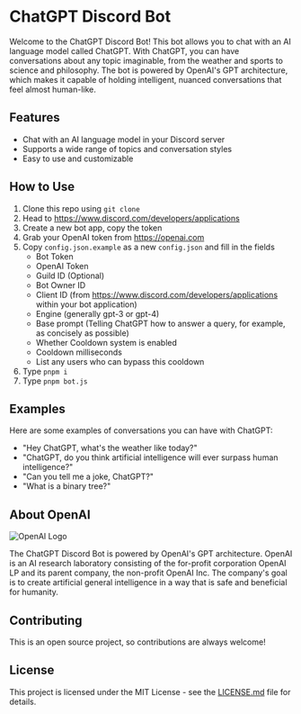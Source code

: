 # ChatGPT Discord Bot

Welcome to the ChatGPT Discord Bot! This bot allows you to chat with an AI language model called ChatGPT. With ChatGPT, you can have conversations about any topic imaginable, from the weather and sports to science and philosophy. The bot is powered by OpenAI's GPT architecture, which makes it capable of holding intelligent, nuanced conversations that feel almost human-like.

## Features

- Chat with an AI language model in your Discord server
- Supports a wide range of topics and conversation styles
- Easy to use and customizable

## How to Use

1. Clone this repo using `git clone`
2. Head to https://www.discord.com/developers/applications
3. Create a new bot app, copy the token
4. Grab your OpenAI token from https://openai.com
5. Copy `config.json.example` as a new `config.json` and fill in the fields
   - Bot Token
   - OpenAI Token
   - Guild ID (Optional)
   - Bot Owner ID
   - Client ID (from https://www.discord.com/developers/applications within your bot application)
   - Engine (generally gpt-3 or gpt-4)
   - Base prompt (Telling ChatGPT how to answer a query, for example, as concisely as possible)
   - Whether Cooldown system is enabled
   - Cooldown milliseconds
   - List any users who can bypass this cooldown
6. Type `pnpm i`
7. Type `pnpm bot.js`

## Examples

Here are some examples of conversations you can have with ChatGPT:

- "Hey ChatGPT, what's the weather like today?"
- "ChatGPT, do you think artificial intelligence will ever surpass human intelligence?"
- "Can you tell me a joke, ChatGPT?"
- "What is a binary tree?"

## About OpenAI

![OpenAI Logo](https://upload.wikimedia.org/wikipedia/commons/thumb/4/4d/OpenAI_Logo.svg/1600px-OpenAI_Logo.svg.png?20221228112417)

The ChatGPT Discord Bot is powered by OpenAI's GPT architecture. OpenAI is an AI research laboratory consisting of the for-profit corporation OpenAI LP and its parent company, the non-profit OpenAI Inc. The company's goal is to create artificial general intelligence in a way that is safe and beneficial for humanity.

## Contributing

This is an open source project, so contributions are always welcome!

## License

This project is licensed under the MIT License - see the [LICENSE.md](https://github.com/yourusername/chatgpt-discord-bot/blob/main/LICENSE.md) file for details.
